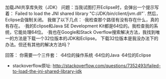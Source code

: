 加载JNI共享库失败（JDK）
问题：当我试图打开Eclipse时，会弹出一个提示写着：
Failed to load the JNI shared library "C:/JDK/bin/client/jvm.dll"`.
然后，Eclipse会强制关闭。
我做了以下几点：
·我检查那个路径有没有存在什么，真的有存在。
·我的Eclipse和Java SE Development Kit都是64位的。我检查我的系统，它能处理64位。
·我也在Google和Stack Overflow搜索解决方法，我找到唯一的方法是下载一个32位版本的JDK和Eclipse。
下载32位版本是我没办法下的办法。但还有其他的解决方法吗？

回答：
你需要一个三件套：
·64位的操作系统
·64位的Java
·64位的Eclipse

- stackoverflow原址:
http://stackoverflow.com/questions/7352493/failed-to-load-the-jni-shared-library-jdk

